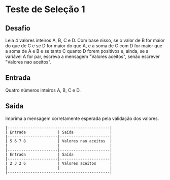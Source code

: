 # Teste de Seleção 1

## Desafio

Leia 4 valores inteiros A, B, C e D. Com base nisso, se o valor de B for maior do que de C e se D for maior do que A, e a soma de C com D for maior que a soma de A e B e se tanto C quanto D forem positivos e, ainda, se a variável A for par, escreva a mensagem "Valores aceitos", senão escrever "Valores nao aceitos".

## Entrada
Quatro números inteiros A, B, C e D.

## Saída
Imprima a mensagem corretamente esperada pela validação dos valores.
```
|---------------------------------------------|
| Entrada              | Saída                |
|----------------------|----------------------|
| 5 6 7 8              | Valores nao aceitos  |
|                      |                      |
|----------------------|----------------------|
| Entrada              | Saída                |
|----------------------|----------------------|
| 2 3 2 6              | Valores aceitos      |
|                      |                      |
|---------------------------------------------|
```
